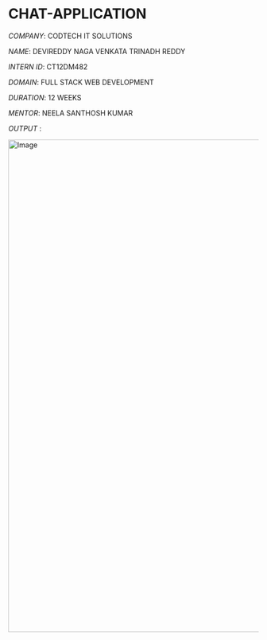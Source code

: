 # CHAT-APPLICATION
*COMPANY*: CODTECH IT SOLUTIONS

*NAME*: DEVIREDDY NAGA VENKATA TRINADH REDDY

*INTERN ID*: CT12DM482

*DOMAIN*: FULL STACK WEB DEVELOPMENT

*DURATION*: 12 WEEKS

*MENTOR*: NEELA SANTHOSH KUMAR

*OUTPUT* : 

<img width="1917" height="990" alt="Image" src="https://github.com/user-attachments/assets/dde00d9b-fd55-49f7-9184-3b0305cb1ff9" />
